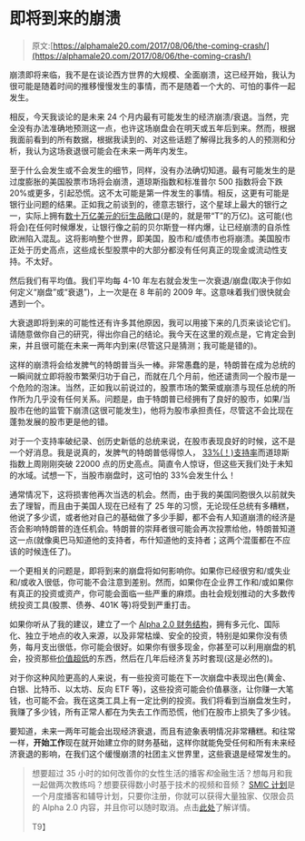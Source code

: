 # 即将到来的崩溃

> 原文:[https://alphamale20.com/2017/08/06/the-coming-crash/](https://alphamale20.com/2017/08/06/the-coming-crash/)

崩溃即将来临，我不是在谈论西方世界的大规模、全面崩溃，这已经开始，我认为很可能是随着时间的推移慢慢发生的事情，而不是随着一个大的、可怕的事件一起发生。

相反，今天我谈论的是未来 24 个月内最有可能发生的经济崩溃/衰退。当然，完全没有办法准确地预测这一点，也许这场崩盘会在明天或五年后到来。然而，根据我面前看到的所有数据，根据我读到的、对这些话题了解得比我多的人的预测和分析，我认为这场衰退很可能会在未来一两年内发生。

至于什么会发生或不会发生的细节，同样，没有办法确切知道。最有可能发生的是过度膨胀的美国股票市场将会崩溃，道琼斯指数和标准普尔 500 指数将会下跌 20%或更多，引起恐慌。这不太可能是第一件发生的事情。相反，这更有可能是银行业问题的结果。正如我之前谈到的，德意志银行，这个星球上最大的银行之一，实际上拥有[数十万亿美元的衍生品敞口](https://calebjonesblog.com/germanys-biggest-bank-owns-derivatives-20x-size-germany/)(是的，就是带“T”的万亿)。这可能(也将会)在任何时候爆发，让银行像之前的贝尔斯登一样内爆，让已经崩溃的自杀性欧洲陷入混乱。这将影响整个世界，即美国，股市和/或债市也将崩溃。美国股市正处于历史高点，这些成长型股票中的大部分都没有任何真正的现金或流动性支持。不太好。

然后我们有平均值。我们平均每 4-10 年左右就会发生一次衰退/崩盘(取决于你如何定义“崩盘”或“衰退”)，上一次是在 8 年前的 2009 年。这意味着我们很快就会遇到一个。

大衰退即将到来的可能性还有许多其他原因，我可以用接下来的几页来谈论它们。请随意做你自己的研究，得出你自己的结论。我今天在这里的观点是，它肯定会到来，并且很可能在未来一两年内到来(尽管这只是猜测；我可能是错的)。

这样的崩溃将会给发脾气的特朗普当头一棒。非常愚蠢的是，特朗普在成为总统的一瞬间就立即将股市繁荣归功于自己，而就在几个月前，他还谴责同一个股市是一个危险的泡沫。当然，正如我以前说过的，股票市场的繁荣或崩溃与现任总统的所作所为几乎没有任何关系。问题是，由于特朗普已经拥有了良好的股市，如果/当股市在他的监管下崩溃(这很可能发生)，他将为股市承担责任，尽管这不会比现在蓬勃发展的股市更是他的错。

对于一个支持率破纪录、创历史新低的总统来说，在股市表现良好的时候，这不是一个好消息。我是说真的，发脾气的特朗普低得惊人， [33%(！)支持率](http://www.cbsnews.com/news/trumps-approval-rating-slumps-to-new-low/)而道琼斯指数上周刚刚突破 22000 点的历史高点。简直令人惊讶，但这些天我们处于未知的水域。试想一下，当股市崩盘时，这可怕的 33%会发生什么！

通常情况下，这将损害他再次当选的机会。然而，由于我的美国同胞很久以前就失去了理智，而且由于美国人现在已经有了 25 年的习惯，无论现任总统有多糟糕，他说了多少谎，或者他对自己的基础做了多少手脚，都不会有人知道崩溃的经济是否会影响特朗普的连任机会。特朗普的崇拜者很可能会再次投票给他，特朗普知道这一点(就像奥巴马知道他的支持者，布什知道他的支持者；这两个混蛋都在不应该的时候连任了)。

一个更相关的问题是，即将到来的崩盘将如何影响你。如果你已经很穷和/或失业和/或收入很低，你可能不会注意到差别。然而，如果你在企业界工作和/或如果你有真正的投资或资产，你可能会面临一些严重的麻烦。由社会规划推动的大多数传统投资工具(股票、债券、401K 等)将受到严重打击。

如果你听从了我的建议，建立了一个 [Alpha 2.0 财务结构](http://www.alphamalebook.com/)，拥有多元化、国际化、独立于地点的收入来源，以及非常枯燥、安全的投资，特别是如果你没有债务，每月支出很低，你可能会很好。如果你有很多现金，你甚至可以利用崩盘的机会，投资那些[价值超低](https://calebjonesblog.com/buying-low/)的东西，然后在几年后经济复苏时套现(这是必然的)。

对于你这种风险更高的人来说，有一些投资可能在下一次崩盘中表现出色(黄金、白银、比特币、以太坊、反向 ETF 等)，这些投资可能会价值暴涨，让你赚一大笔钱，也可能不会。我在这类工具上有一定比例的投资。我们将看到当崩盘发生时，我赚了多少钱，所有正常人都在为失去工作而恐慌，他们在股市上损失了多少钱。

要知道，未来一两年可能会出现经济衰退，而且有迹象表明情况非常糟糕。和往常一样，**开始工作**现在就开始建立你的财务基础，这样你就能免受任何和所有未来经济衰退的影响，在我们这个缓慢崩溃的社团主义世界里，这些衰退是经常发生的。

> 想要超过 35 小时的如何改善你的女性生活的播客*和*金融生活？想每月和我一起做两次教练吗？想要获得数小时基于技术的视频和音频？ [SMIC 计划](https://alphamale20.kartra.com/page/vIL17)是一个月度播客和辅导计划，只要你注册，你就可以获得大量独家、仅限会员的 Alpha 2.0 内容，并且你可以随时取消。点击[此处](https://alphamale20.kartra.com/page/vIL17)了解详情。
> 
> T9】